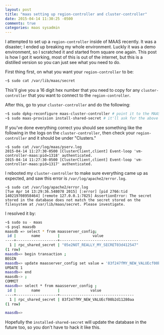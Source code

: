 ```yaml
---
layout: post
title: "maas setting up region-controller and cluster-controller"
date: 2015-04-14 11:30:25 -0500
comments: true
categories: maas sysadmin
---
```


I attempted to set up a `region-controller` inside of MAAS recently. It was a disaster;
I ended up breaking my whole environment. Luckly it was a demo environment, so I scratched
it and started from square one again. This post is how I got it working, most of this is
out of the internet, but this is a distilled version so you can just see what you need to
do.

First thing first, on what you want your `region-controller` to be:

```bash
~$ sudo cat /var/lib/maas/secret
```

This'll give you a 16 digit hex number that you need to copy for any `cluster-controller` that you
want to connect to the `region-controller`.

After this, go to your `cluster-controller` and do the following:

```bash
~$ sudo dpkg-reconfigure maas-cluster-controller # point it to the MAAS instance that is your future region-controller
~$ sudo maas-provision install-shared-secret # it'll ask for the above secret you copy'd
```

If you've done everything correct you should see something like the following in the logs on the `cluster-controller`,
then check your `region-controller` and it should be under "Clusters."

```
~$ sudo cat /var/log/maas/pserv.log
2015-04-14 11:27:30-0500 [ClusterClient,client] Event-loop 'vm-controller-maas:pid=1318' authenticated.
2015-04-14 11:27:30-0500 [ClusterClient,client] Event-loop 'vm-controller-maas:pid=1317' authenticated.
```

I rebooted my `cluster-controller` to make sure everything came up as expected, and saw this error is `/var/log/apache2/error.log`.

```
~$ sudo cat /var/log/apache2/error.log
[Tue Apr 14 13:29:36.548078 2015] [:error] [pid 2766:tid 140219708958464] [remote 127.0.0.1:7825] AssertionError: The secret stored in the database does not match the secret stored on the filesystem at /var/lib/maas/secret. Please investigate.
```

I resolved it by:

```bash
~$ sudo su - maas
~$ psql maasdb
maasdb => select * from maasserver_config;
 id |       name        |               value
----+-------------------+------------------------------------
  1 | rpc_shared_secret | "05e2NOT_REALLY_MY_SECRET03d412547"
(1 row)
maasdb=> begin transaction ;
BEGIN
maasdb=> update maasserver_config set value = '83f247fMY_NEW_VALUEcf00b2d1120aa' where id = 1;
UPDATE 1
maasdb=> end
maasdb-> ;
COMMIT
maasdb=> select * from maasserver_config ;
 id |       name        |              value
----+-------------------+----------------------------------
  1 | rpc_shared_secret | 83f247fMY_NEW_VALUEcf00b2d11280aa
(1 row)

maasdb=>
```

Hopefully the `installed-shared-secret` will update the database in the future too, so you don't have to hack it like this.
